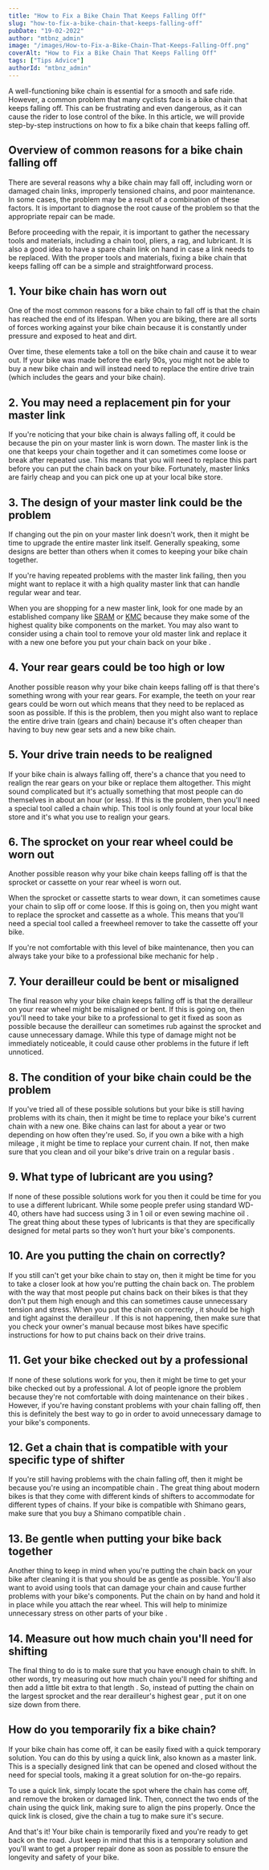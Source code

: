 ```yaml
---
title: "How to Fix a Bike Chain That Keeps Falling Off"
slug: "how-to-fix-a-bike-chain-that-keeps-falling-off"
pubDate: "19-02-2022"
author: "mtbnz_admin"
image: "/images/How-to-Fix-a-Bike-Chain-That-Keeps-Falling-Off.png"
coverAlt: "How to Fix a Bike Chain That Keeps Falling Off"
tags: ["Tips Advice"]
authorId: "mtbnz_admin"
---
```


A well-functioning bike chain is essential for a smooth and safe ride. However, a common problem that many cyclists face is a bike chain that keeps falling off. This can be frustrating and even dangerous, as it can cause the rider to lose control of the bike. In this article, we will provide step-by-step instructions on how to fix a bike chain that keeps falling off.

## Overview of common reasons for a bike chain falling off

There are several reasons why a bike chain may fall off, including worn or damaged chain links, improperly tensioned chains, and poor maintenance. In some cases, the problem may be a result of a combination of these factors. It is important to diagnose the root cause of the problem so that the appropriate repair can be made.

Before proceeding with the repair, it is important to gather the necessary tools and materials, including a chain tool, pliers, a rag, and lubricant. It is also a good idea to have a spare chain link on hand in case a link needs to be replaced. With the proper tools and materials, fixing a bike chain that keeps falling off can be a simple and straightforward process.

## 1\. Your bike chain has worn out

One of the most common reasons for a bike chain to fall off is that the chain has reached the end of its lifespan. When you are biking, there are all sorts of forces working against your bike chain because it is constantly under pressure and exposed to heat and dirt.

Over time, these elements take a toll on the bike chain and cause it to wear out. If your bike was made before the early 90s, you might not be able to buy a new bike chain and will instead need to replace the entire drive train (which includes the gears and your bike chain).

## 2\. You may need a replacement pin for your master link

If you're noticing that your bike chain is always falling off, it could be because the pin on your master link is worn down. The master link is the one that keeps your chain together and it can sometimes come loose or break after repeated use. This means that you will need to replace this part before you can put the chain back on your bike. Fortunately, master links are fairly cheap and you can pick one up at your local bike store.

## 3\. The design of your master link could be the problem

If changing out the pin on your master link doesn't work, then it might be time to upgrade the entire master link itself. Generally speaking, some designs are better than others when it comes to keeping your bike chain together.

If you're having repeated problems with the master link failing, then you might want to replace it with a high quality master link that can handle regular wear and tear.

When you are shopping for a new master link, look for one made by an established company like [SRAM](https://www.sram.com/en/sram/mountain/products/chains) or [KMC](https://www.kmcchain.us/) because they make some of the highest quality bike components on the market. You may also want to consider using a chain tool to remove your old master link and replace it with a new one before you put your chain back on your bike .

## 4\. Your rear gears could be too high or low

Another possible reason why your bike chain keeps falling off is that there's something wrong with your rear gears. For example, the teeth on your rear gears could be worn out which means that they need to be replaced as soon as possible. If this is the problem, then you might also want to replace the entire drive train (gears and chain) because it's often cheaper than having to buy new gear sets and a new bike chain.

## 5\. Your drive train needs to be realigned

If your bike chain is always falling off, there's a chance that you need to realign the rear gears on your bike or replace them altogether. This might sound complicated but it's actually something that most people can do themselves in about an hour (or less). If this is the problem, then you'll need a special tool called a chain whip. This tool is only found at your local bike store and it's what you use to realign your gears.

## 6\. The sprocket on your rear wheel could be worn out

Another possible reason why your bike chain keeps falling off is that the sprocket or cassette on your rear wheel is worn out.

When the sprocket or cassette starts to wear down, it can sometimes cause your chain to slip off or come loose. If this is going on, then you might want to replace the sprocket and cassette as a whole. This means that you'll need a special tool called a freewheel remover to take the cassette off your bike.

If you're not comfortable with this level of bike maintenance, then you can always take your bike to a professional bike mechanic for help .

## 7\. Your derailleur could be bent or misaligned

The final reason why your bike chain keeps falling off is that the derailleur on your rear wheel might be misaligned or bent. If this is going on, then you'll need to take your bike to a professional to get it fixed as soon as possible because the derailleur can sometimes rub against the sprocket and cause unnecessary damage. While this type of damage might not be immediately noticeable, it could cause other problems in the future if left unnoticed.

## 8\. The condition of your bike chain could be the problem

If you've tried all of these possible solutions but your bike is still having problems with its chain, then it might be time to replace your bike's current chain with a new one. Bike chains can last for about a year or two depending on how often they're used. So, if you own a bike with a high mileage , it might be time to replace your current chain. If not, then make sure that you clean and oil your bike's drive train on a regular basis .

## 9\. What type of lubricant are you using?

If none of these possible solutions work for you then it could be time for you to use a different lubricant. While some people prefer using standard WD-40, others have had success using 3 in 1 oil or even sewing machine oil . The great thing about these types of lubricants is that they are specifically designed for metal parts so they won't hurt your bike's components.

## 10\. Are you putting the chain on correctly?

If you still can't get your bike chain to stay on, then it might be time for you to take a closer look at how you're putting the chain back on. The problem with the way that most people put chains back on their bikes is that they don't put them high enough and this can sometimes cause unnecessary tension and stress. When you put the chain on correctly , it should be high and tight against the derailleur . If this is not happening, then make sure that you check your owner's manual because most bikes have specific instructions for how to put chains back on their drive trains.

## 11\. Get your bike checked out by a professional

If none of these solutions work for you, then it might be time to get your bike checked out by a professional. A lot of people ignore the problem because they're not comfortable with doing maintenance on their bikes . However, if you're having constant problems with your chain falling off, then this is definitely the best way to go in order to avoid unnecessary damage to your bike's components.

## 12\. Get a chain that is compatible with your specific type of shifter

If you're still having problems with the chain falling off, then it might be because you're using an incompatible chain . The great thing about modern bikes is that they come with different kinds of shifters to accommodate for different types of chains. If your bike is compatible with Shimano gears, make sure that you buy a Shimano compatible chain .

## 13\. Be gentle when putting your bike back together

Another thing to keep in mind when you're putting the chain back on your bike after cleaning it is that you should be as gentle as possible. You'll also want to avoid using tools that can damage your chain and cause further problems with your bike's components. Put the chain on by hand and hold it in place while you attach the rear wheel. This will help to minimize unnecessary stress on other parts of your bike .

## 14\. Measure out how much chain you'll need for shifting

The final thing to do is to make sure that you have enough chain to shift. In other words, try measuring out how much chain you'll need for shifting and then add a little bit extra to that length . So, instead of putting the chain on the largest sprocket and the rear derailleur's highest gear , put it on one size down from there.

## How do you temporarily fix a bike chain?

If your bike chain has come off, it can be easily fixed with a quick temporary solution. You can do this by using a quick link, also known as a master link. This is a specially designed link that can be opened and closed without the need for special tools, making it a great solution for on-the-go repairs.  
  
To use a quick link, simply locate the spot where the chain has come off, and remove the broken or damaged link. Then, connect the two ends of the chain using the quick link, making sure to align the pins properly. Once the quick link is closed, give the chain a tug to make sure it's secure.  
  
And that's it! Your bike chain is temporarily fixed and you're ready to get back on the road. Just keep in mind that this is a temporary solution and you'll want to get a proper repair done as soon as possible to ensure the longevity and safety of your bike.
